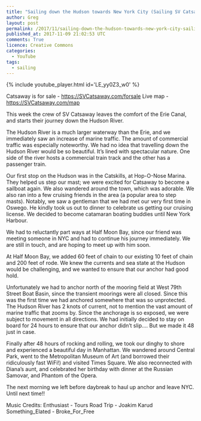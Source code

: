 ```yaml
---
title: "Sailing down the Hudson towards New York City (Sailing SV Catsaway) - Ep. 17"
author: Greg
layout: post
permalink: /2017/11/sailing-down-the-hudson-towards-new-york-city-sailing-sv-catsaway-ep-17
published_at: 2017-11-09 21:02:53 UTC
comments: True
licence: Creative Commons
categories:
  - YouTube
tags:
  - sailing
---
```


{% include youtube_player.html id='LE_yy0Z3_w0' %}

Catsaway is for sale - https://SVCatsaway.com/forsale
Live map - https://SVCatsaway.com/map

This week the crew of SV Catsaway leaves the comfort of the Erie Canal, and starts their journey down the Hudson River.

The Hudson River is a much larger waterway than the Erie, and we immediately saw an increase of marine traffic.  The amount of commercial traffic was especially noteworthy.  We had no idea that travelling down the Hudson River would be so beautiful.  It’s lined with spectacular nature.  One side of the river hosts a commercial train track and the other has a passenger train.  

Our first stop on the Hudson was in the Catskills, at Hop-O-Nose Marina.  They helped us step our mast; we were excited for Catsaway to become a sailboat again.  We also wandered around the town, which was adorable.  We also ran into a few cruising friends in the area (a popular area to step masts).  Notably, we saw a gentleman that we had met our very first time in Oswego.  He kindly took us out to dinner to celebrate us getting our cruising license.  We decided to become catamaran boating buddies until New York Harbour.

We had to reluctantly part ways at Half Moon Bay, since our friend was meeting someone in NYC and had to continue his journey immediately.  We are still in touch, and are hoping to meet up with him soon.

At Half Moon Bay, we added 60 feet of chain to our existing 10 feet of chain and 200 feet of rode.  We knew the currents and sea state at the Hudson would be challenging, and we wanted to ensure that our anchor had good hold.

Unfortunately we had to anchor north of the mooring field at West 79th Street Boat Basin, since the transient moorings were all closed.  Since this was the first time we had anchored somewhere that was so unprotected.  The Hudson River has 2 knots of current, not to mention the vast amount of marine traffic that zooms by.  Since the anchorage is so exposed, we were subject to movement in all directions.  We had initially decided to stay on board for 24 hours to ensure that our anchor didn’t slip…. But we made it 48 just in case.

Finally after 48 hours of rocking and rolling, we took our dinghy to shore and experienced a beautiful day in Manhattan.  We wandered around Central Park, went to the Metropolitan Museum of Art (and borrowed their ridiculously fast WiFi!) and visited Times Square.  We also reconnected with Diana’s aunt, and celebrated her birthday with dinner at the Russian Samovar, and Phantom of the Opera.

The next morning we left before daybreak to haul up anchor and leave NYC.  Until next time!!

Music Credits:
Enthusiast - Tours
Road Trip - Joakim Karud
Something_Elated - Broke_For_Free

